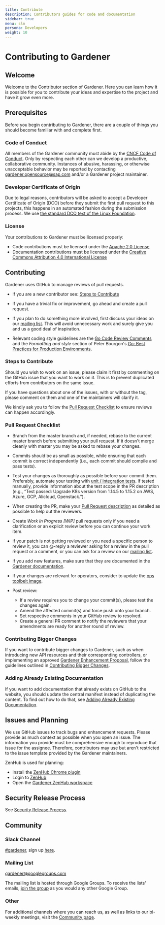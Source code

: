 ```yaml
---
title: Contribute
description: Contributors guides for code and documentation
sidebar: true
menu: sln
persona: Developers
weight: 10
---
```

# Contributing to Gardener

## Welcome
Welcome to the Contributor section of Gardener. Here you can learn how it is possible for you to contribute your ideas and expertise to the project and have it grow even more. 

## Prerequisites
Before you begin contributing to Gardener, there are a couple of things you should become familiar with and complete first. 

### Code of Conduct
All members of the Gardener community must abide by the
[CNCF Code of Conduct](https://github.com/cncf/foundation/blob/master/code-of-conduct.md).
Only by respecting each other can we develop a productive, collaborative community.
Instances of abusive, harassing, or otherwise unacceptable behavior may be reported by contacting [gardener.opensource@sap.com](mailto:gardener.opensource@sap.com) and/or a Gardener project maintainer.

### Developer Certificate of Origin

Due to legal reasons, contributors will be asked to accept a Developer Certificate of Origin (DCO) before they submit the first pull request to this projects, this happens in an automated fashion during the submission process. We use [the standard DCO text of the Linux Foundation](https://developercertificate.org/).

### License
Your contributions to Gardener must be licensed properly:

* Code contributions must be licensed under the [Apache 2.0 License](http://www.apache.org/licenses/LICENSE-2.0)
* Documentation contributions must be licensed under the [Creative Commons Attribution 4.0 International License](https://creativecommons.org/licenses/by/4.0/legalcode)

## Contributing

Gardener uses GitHub to manage reviews of pull requests.

* If you are a new contributor see: [Steps to Contribute](#steps-to-contribute)

* If you have a trivial fix or improvement, go ahead and create a pull request.

* If you plan to do something more involved, first discuss your ideas
  on our [mailing list](https://groups.google.com/forum/?fromgroups#!forum/gardener).
  This will avoid unnecessary work and surely give you and us a good deal
  of inspiration.

* Relevant coding style guidelines are the [Go Code Review
  Comments](https://github.com/golang/go/wiki/CodeReviewComments)
  and the _Formatting and style_ section of Peter Bourgon's [Go: Best
  Practices for Production
  Environments](http://peter.bourgon.org/go-in-production/#formatting-and-style).

### Steps to Contribute

Should you wish to work on an issue, please claim it first by commenting on the GitHub issue that you want to work on it. This is to prevent duplicated efforts from contributors on the same issue.

If you have questions about one of the issues, with or without the tag, please comment on them and one of the maintainers will clarify it.

We kindly ask you to follow the [Pull Request Checklist](#pull-request-checklist) to ensure reviews can happen accordingly.

### Pull Request Checklist

* Branch from the master branch and, if needed, rebase to the current master branch before submitting your pull request. If it doesn't merge cleanly with master you may be asked to rebase your changes.

* Commits should be as small as possible, while ensuring that each commit is correct independently (i.e., each commit should compile and pass tests).

* Test your changes as thoroughly as possible before your commit them. Preferably, automate your testing with [unit / integration tests](https://github.com/gardener/gardener/blob/master/docs/development/testing.md). If tested manually, provide information about the test scope in the PR description (e.g., “Test passed: Upgrade K8s version from 1.14.5 to 1.15.2 on AWS, Azure, GCP, Alicloud, Openstack.”).

* When creating the PR, make your [Pull Request description](./pr-description/_index.md) as detailed as possible to help out the reviewers.

* Create *Work In Progress [WIP]* pull requests only if you need a clarification or an explicit review before you can continue your work item.

* If your patch is not getting reviewed or you need a specific person to review it, you can @-reply a reviewer asking for a review in the pull request or a comment, or you can ask for a review on our [mailing list](https://groups.google.com/forum/?fromgroups#!forum/gardener).

* If you add new features, make sure that they are documented in the [Gardener documentation](https://github.com/gardener/documentation).

* If your changes are relevant for operators, consider to update the [ops toolbelt image](https://github.com/gardener/ops-toolbelt).

* Post review:
  * If a review requires you to change your commit(s), please test the changes again.
  * Amend the affected commit(s) and force push onto your branch.
  * Set respective comments in your GitHub review to resolved.
  * Create a general PR comment to notify the reviewers that your amendments are ready for another round of review.
  
### Contributing Bigger Changes

If you want to contribute bigger changes to Gardener, such as when introducing new API resources and their corresponding controllers, or implementing an approved [Gardener Enhancement Proposal](https://github.com/gardener/gardener/tree/master/docs/proposals), follow the guidelines outlined in [Contributing Bigger Changes](./code/contributing-bigger-changes/_index.md).

### Adding Already Existing Documentation

If you want to add documentation that already exists on GitHub to the website, you should update the central manifest instead of duplicating the content. To find out how to do that, see [Adding Already Existing Documentation](./documentation/adding-existing-documentation/_index.md).

## Issues and Planning

We use GitHub issues to track bugs and enhancement requests. Please provide as much context as possible when you open an issue. The information you provide must be comprehensive enough to reproduce that issue for the assignee. Therefore, contributors may use but aren't restricted to the issue template provided by the Gardener maintainers.

ZenHub is used for planning:

* Install the [ZenHub Chrome plugin](https://chrome.google.com/webstore/detail/zenhub-for-github/ogcgkffhplmphkaahpmffcafajaocjbd)
* Login to [ZenHub](https://www.zenhub.com/)
* Open the [Gardener ZenHub workspace](https://app.zenhub.com/workspace/o/gardener/gardener)

## Security Release Process

See [Security Release Process](https://github.com/gardener/documentation/blob/master/security-release-process.md).

## Community

### Slack Channel

[#gardener](https://kubernetes.slack.com/messages/gardener), sign up [here](http://slack.k8s.io/).

### Mailing List

[gardener@googlegroups.com](https://groups.google.com/forum/?fromgroups#!forum/gardener)

The mailing list is hosted through Google Groups. To receive the lists' emails, [join the group](https://support.google.com/groups/answer/1067205) as you would any other Google Group.

### Other
For additional channels where you can reach us, as well as links to our bi-weekly meetings, visit the [Community page](../../community/_index.md).
